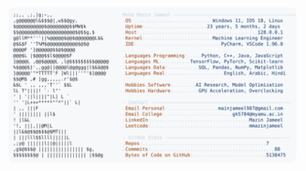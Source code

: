 <picture>
  <source srcset="https://raw.githubusercontent.com/mmazinjameel/mmazinjameel/main/dark_mode.svg?v=1743999157" media="(prefers-color-scheme: dark)">
  <img src="https://raw.githubusercontent.com/mmazinjameel/mmazinjameel/main/light_mode.svg?v=1743999157">
</picture>
